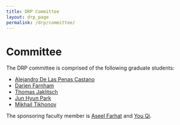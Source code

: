 ```yaml
---
title: DRP Committee 
layout: drp_page
permalink: /drp/committee/
---
```


<h1 class="mb-3">Committee</h1>

The DRP committee is comprised of the following graduate students:

- [Alejandro De Las Penas Castano](https://math.virginia.edu/people/ad7ag/)
- [Darien Farnham](https://math.virginia.edu/people/qzr2cy/)
- [Thomas Jaklitsch](https://math.virginia.edu/people/gvs3ka/)
- [Jun Hyun Park](https://math.virginia.edu/people/rsx5wp/)
- [Mikhail Tikhonov](https://math.virginia.edu/people/mst2ae/)

The sponsoring faculty member is [Aseel Farhat](https://math.virginia.edu/people/af7py/) and [You Qi](https://math.virginia.edu/people/yq2dw/).
